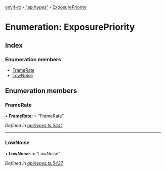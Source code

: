 [onvif-rx](../README.md) › ["api/types"](../modules/_api_types_.md) › [ExposurePriority](_api_types_.exposurepriority.md)

# Enumeration: ExposurePriority

## Index

### Enumeration members

* [FrameRate](_api_types_.exposurepriority.md#framerate)
* [LowNoise](_api_types_.exposurepriority.md#lownoise)

## Enumeration members

###  FrameRate

• **FrameRate**: = "FrameRate"

*Defined in [api/types.ts:5441](https://github.com/patrickmichalina/onvif-rx/blob/3e9b152/src/api/types.ts#L5441)*

___

###  LowNoise

• **LowNoise**: = "LowNoise"

*Defined in [api/types.ts:5437](https://github.com/patrickmichalina/onvif-rx/blob/3e9b152/src/api/types.ts#L5437)*
